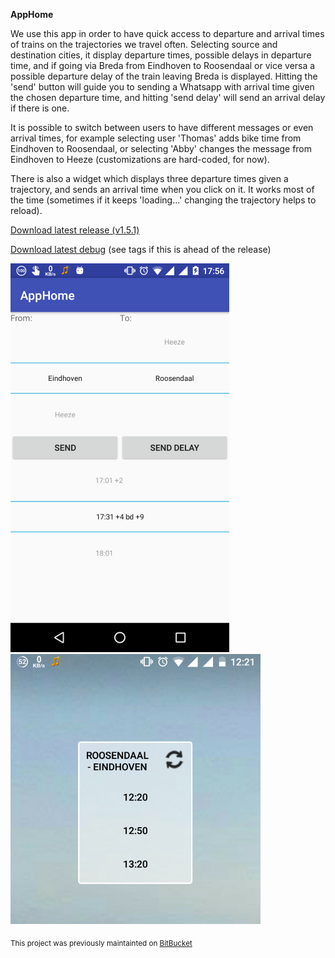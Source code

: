 **AppHome**

We use this app in order to have quick access to departure and arrival times of trains on the trajectories we travel often. Selecting source and destination cities, it display departure times, possible delays in departure time, and if going via Breda from Eindhoven to Roosendaal or vice versa a possible departure delay of the train leaving Breda is displayed. Hitting the 'send' button will guide you to sending a Whatsapp with arrival time given the chosen departure time, and hitting 'send delay' will send an arrival delay if there is one.

It is possible to switch between users to have different messages or even arrival times, for example selecting user 'Thomas' adds bike time from Eindhoven to Roosendaal, or selecting 'Abby' changes the message from Eindhoven to Heeze (customizations are hard-coded, for now).

There is also a widget which displays three departure times given a trajectory, and sends an arrival time when you click on it. It works most of the time (sometimes if it keeps 'loading...' changing the trajectory helps to reload).

[Download latest release (v1.5.1)](https://github.com/PHPirates/AppHome/blob/master/AppHome/app/AppHome-release1.5.1.apk?raw=true)

[Download latest debug](https://github.com/PHPirates/AppHome/blob/master/AppHome/app/build/outputs/apk/AppHome-debug.apk?raw=true) (see tags if this is ahead of the release)

![Image of app](ScreenshotApp.png?raw=true "App Screenshot") ![Widget Screenshot](ScreenshotWidget.png?raw=true "Widget Screenshot")

<sub>This project was previously maintainted on [BitBucket](https://bitbucket.org/slideclimb/apphome/overview)</sub>

